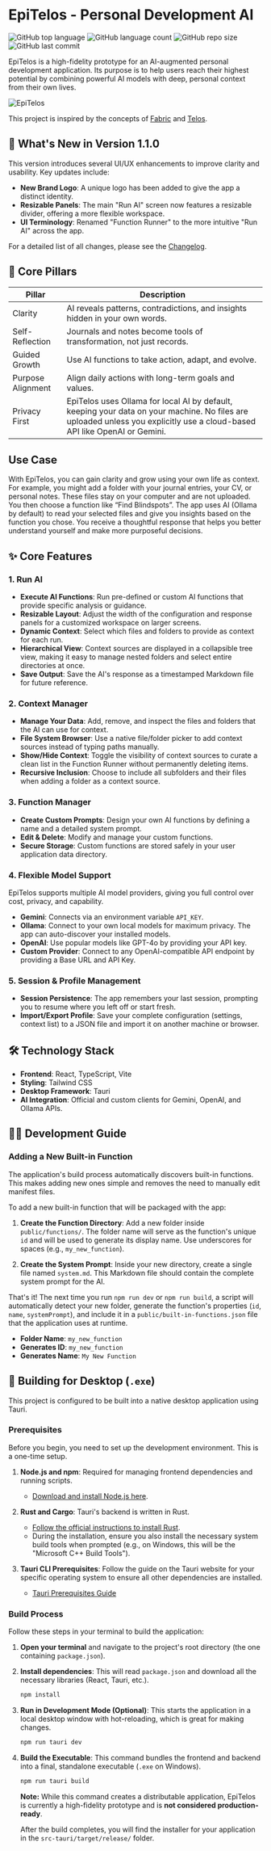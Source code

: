 # EpiTelos - Personal Development AI

![GitHub top language](https://img.shields.io/github/languages/top/kadmielp/EpiTelos) ![GitHub language count](https://img.shields.io/github/languages/count/kadmielp/EpiTelos) ![GitHub repo size](https://img.shields.io/github/repo-size/kadmielp/EpiTelos) ![GitHub last commit](https://img.shields.io/github/last-commit/kadmielp/EpiTelos)

EpiTelos is a high-fidelity prototype for an AI-augmented personal development application. Its purpose is to help users reach their highest potential by combining powerful AI models with deep, personal context from their own lives.

![EpiTelos](https://github.com/kadmielp/EpiTelos/blob/main/images/app.png)

This project is inspired by the concepts of [Fabric](https://github.com/danielmiessler/Fabric) and [Telos](https://github.com/danielmiessler/Telos).

## 🚀 What's New in Version 1.1.0
This version introduces several UI/UX enhancements to improve clarity and usability. Key updates include:
- **New Brand Logo**: A unique logo has been added to give the app a distinct identity.
- **Resizable Panels**: The main "Run AI" screen now features a resizable divider, offering a more flexible workspace.
- **UI Terminology**: Renamed "Function Runner" to the more intuitive "Run AI" across the app.

For a detailed list of all changes, please see the [Changelog](./CHANGELOG.md).

## 🧭 Core Pillars

| Pillar          | Description                                                                                                                                              |
| --------------- | -------------------------------------------------------------------------------------------------------------------------------------------------------- |
| Clarity         | AI reveals patterns, contradictions, and insights hidden in your own words.                                                                              |
| Self-Reflection | Journals and notes become tools of transformation, not just records.                                                                                     |
| Guided Growth   | Use AI functions to take action, adapt, and evolve.                                                                                                      |
| Purpose Alignment| Align daily actions with long-term goals and values.                                                                                                     |
| Privacy First   | EpiTelos uses Ollama for local AI by default, keeping your data on your machine. No files are uploaded unless you explicitly use a cloud-based API like OpenAI or Gemini. |

## Use Case

With EpiTelos, you can gain clarity and grow using your own life as context. For example, you might add a folder with your journal entries, your CV, or personal notes. These files stay on your computer and are not uploaded. You then choose a function like “Find Blindspots”. The app uses AI (Ollama by default) to read your selected files and give you insights based on the function you chose. You receive a thoughtful response that helps you better understand yourself and make more purposeful decisions.

## ✨ Core Features

### 1. Run AI
- **Execute AI Functions**: Run pre-defined or custom AI functions that provide specific analysis or guidance.
- **Resizable Layout**: Adjust the width of the configuration and response panels for a customized workspace on larger screens.
- **Dynamic Context**: Select which files and folders to provide as context for each run.
- **Hierarchical View**: Context sources are displayed in a collapsible tree view, making it easy to manage nested folders and select entire directories at once.
- **Save Output**: Save the AI's response as a timestamped Markdown file for future reference.

### 2. Context Manager
- **Manage Your Data**: Add, remove, and inspect the files and folders that the AI can use for context.
- **File System Browser**: Use a native file/folder picker to add context sources instead of typing paths manually.
- **Show/Hide Context**: Toggle the visibility of context sources to curate a clean list in the Function Runner without permanently deleting items.
- **Recursive Inclusion**: Choose to include all subfolders and their files when adding a folder as a context source.

### 3. Function Manager
- **Create Custom Prompts**: Design your own AI functions by defining a name and a detailed system prompt.
- **Edit & Delete**: Modify and manage your custom functions.
- **Secure Storage**: Custom functions are stored safely in your user application data directory.

### 4. Flexible Model Support
EpiTelos supports multiple AI model providers, giving you full control over cost, privacy, and capability.
- **Gemini**: Connects via an environment variable `API_KEY`.
- **Ollama**: Connect to your own local models for maximum privacy. The app can auto-discover your installed models.
- **OpenAI**: Use popular models like GPT-4o by providing your API key.
- **Custom Provider**: Connect to any OpenAI-compatible API endpoint by providing a Base URL and API Key.

### 5. Session & Profile Management
- **Session Persistence**: The app remembers your last session, prompting you to resume where you left off or start fresh.
- **Import/Export Profile**: Save your complete configuration (settings, context list) to a JSON file and import it on another machine or browser.

## 🛠️ Technology Stack
- **Frontend**: React, TypeScript, Vite
- **Styling**: Tailwind CSS
- **Desktop Framework**: Tauri
- **AI Integration**: Official and custom clients for Gemini, OpenAI, and Ollama APIs.

## 🧑‍💻 Development Guide

### Adding a New Built-in Function

The application's build process automatically discovers built-in functions. This makes adding new ones simple and removes the need to manually edit manifest files.

To add a new built-in function that will be packaged with the app:

1.  **Create the Function Directory**: Add a new folder inside `public/functions/`. The folder name will serve as the function's unique `id` and will be used to generate its display name. Use underscores for spaces (e.g., `my_new_function`).

2.  **Create the System Prompt**: Inside your new directory, create a single file named `system.md`. This Markdown file should contain the complete system prompt for the AI.

That's it! The next time you run `npm run dev` or `npm run build`, a script will automatically detect your new folder, generate the function's properties (`id`, `name`, `systemPrompt`), and include it in a `public/built-in-functions.json` file that the application uses at runtime.

- **Folder Name**: `my_new_function`
- **Generates ID**: `my_new_function`
- **Generates Name**: `My New Function`

## 🚀 Building for Desktop (`.exe`)

This project is configured to be built into a native desktop application using Tauri.

### Prerequisites
Before you begin, you need to set up the development environment. This is a one-time setup.

1.  **Node.js and npm**: Required for managing frontend dependencies and running scripts.
    - [Download and install Node.js here](https://nodejs.org/).

2.  **Rust and Cargo**: Tauri's backend is written in Rust.
    - [Follow the official instructions to install Rust](https://www.rust-lang.org/tools/install).
    - During the installation, ensure you also install the necessary system build tools when prompted (e.g., on Windows, this will be the "Microsoft C++ Build Tools").

3.  **Tauri CLI Prerequisites**: Follow the guide on the Tauri website for your specific operating system to ensure all other dependencies are installed.
    - [Tauri Prerequisites Guide](https://tauri.app/v1/guides/getting-started/prerequisites)

### Build Process
Follow these steps in your terminal to build the application:

1.  **Open your terminal** and navigate to the project's root directory (the one containing `package.json`).

2.  **Install dependencies**: This will read `package.json` and download all the necessary libraries (React, Tauri, etc.).
    ```sh
    npm install
    ```

3.  **Run in Development Mode (Optional)**: This starts the application in a local desktop window with hot-reloading, which is great for making changes.
    ```sh
    npm run tauri dev
    ```

4.  **Build the Executable**: This command bundles the frontend and backend into a final, standalone executable (`.exe` on Windows).
    ```sh
    npm run tauri build
    ```
    **Note:** While this command creates a distributable application, EpiTelos is currently a high-fidelity prototype and is **not considered production-ready**.

    After the build completes, you will find the installer for your application in the `src-tauri/target/release/` folder.
